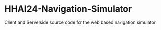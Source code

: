 # HHAI24-Navigation-Simulator

Client and Serverside source code for the web based navigation simulator
